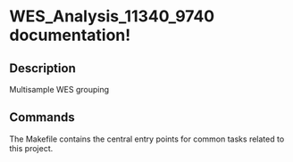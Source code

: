 # WES_Analysis_11340_9740 documentation!

## Description

Multisample WES grouping

## Commands

The Makefile contains the central entry points for common tasks related to this project.

